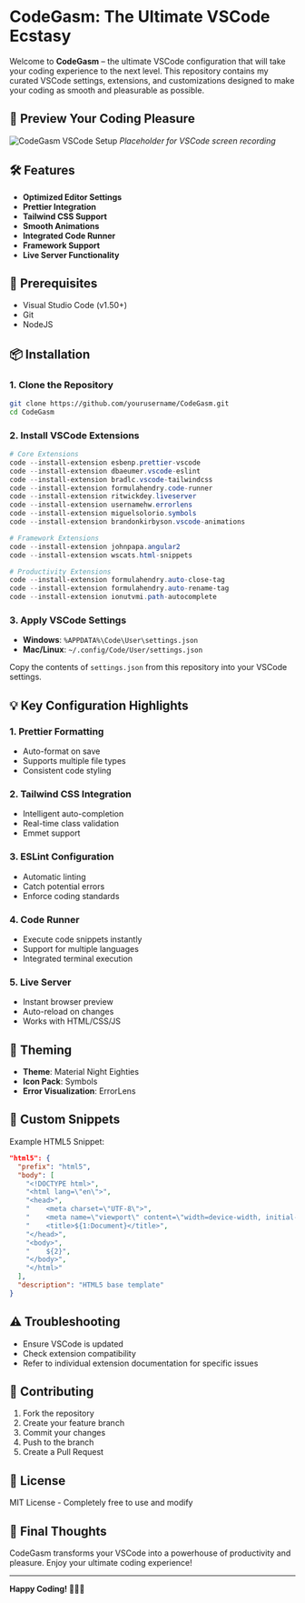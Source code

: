 # CodeGasm: The Ultimate VSCode Ecstasy

Welcome to **CodeGasm** – the ultimate VSCode configuration that will take your coding experience to the next level. This repository contains my curated VSCode settings, extensions, and customizations designed to make your coding as smooth and pleasurable as possible.

## 🚀 Preview Your Coding Pleasure

![CodeGasm VSCode Setup]([https://via.placeholder.com/800x400.png](https://github.com/girish-kor/CodeGasm-The-Ultimate-VSCode-Ecstasy/blob/68f1e047611987efe89af276b9e0d65be2c716a5/assets/CodeGasm%20The%20Ultimate%20VSCode%20Ecstasy.png))
*Placeholder for VSCode screen recording*

## 🛠 Features

- **Optimized Editor Settings**
- **Prettier Integration**
- **Tailwind CSS Support**
- **Smooth Animations**
- **Integrated Code Runner**
- **Framework Support**
- **Live Server Functionality**

## 🔧 Prerequisites

- Visual Studio Code (v1.50+)
- Git
- NodeJS

## 📦 Installation

### 1. Clone the Repository

```bash
git clone https://github.com/yourusername/CodeGasm.git
cd CodeGasm
```

### 2. Install VSCode Extensions

```powershell
# Core Extensions
code --install-extension esbenp.prettier-vscode
code --install-extension dbaeumer.vscode-eslint
code --install-extension bradlc.vscode-tailwindcss
code --install-extension formulahendry.code-runner
code --install-extension ritwickdey.liveserver
code --install-extension usernamehw.errorlens
code --install-extension miguelsolorio.symbols
code --install-extension brandonkirbyson.vscode-animations

# Framework Extensions
code --install-extension johnpapa.angular2
code --install-extension wscats.html-snippets

# Productivity Extensions
code --install-extension formulahendry.auto-close-tag
code --install-extension formulahendry.auto-rename-tag
code --install-extension ionutvmi.path-autocomplete
```

### 3. Apply VSCode Settings

- **Windows**: `%APPDATA%\Code\User\settings.json`
- **Mac/Linux**: `~/.config/Code/User/settings.json`

Copy the contents of `settings.json` from this repository into your VSCode settings.

## 💡 Key Configuration Highlights

### 1. Prettier Formatting
- Auto-format on save
- Supports multiple file types
- Consistent code styling

### 2. Tailwind CSS Integration
- Intelligent auto-completion
- Real-time class validation
- Emmet support

### 3. ESLint Configuration
- Automatic linting
- Catch potential errors
- Enforce coding standards

### 4. Code Runner
- Execute code snippets instantly
- Support for multiple languages
- Integrated terminal execution

### 5. Live Server
- Instant browser preview
- Auto-reload on changes
- Works with HTML/CSS/JS

## 🎨 Theming

- **Theme**: Material Night Eighties
- **Icon Pack**: Symbols
- **Error Visualization**: ErrorLens

## 📝 Custom Snippets

Example HTML5 Snippet:

```json
"html5": {
  "prefix": "html5",
  "body": [
    "<!DOCTYPE html>",
    "<html lang=\"en\">",
    "<head>",
    "    <meta charset=\"UTF-8\">",
    "    <meta name=\"viewport\" content=\"width=device-width, initial-scale=1.0\">",
    "    <title>${1:Document}</title>",
    "</head>",
    "<body>",
    "    ${2}",
    "</body>",
    "</html>"
  ],
  "description": "HTML5 base template"
}
```

## ⚠️ Troubleshooting

- Ensure VSCode is updated
- Check extension compatibility
- Refer to individual extension documentation for specific issues

## 🤝 Contributing

1. Fork the repository
2. Create your feature branch
3. Commit your changes
4. Push to the branch
5. Create a Pull Request

## 📄 License

MIT License - Completely free to use and modify

## 🌟 Final Thoughts

CodeGasm transforms your VSCode into a powerhouse of productivity and pleasure. Enjoy your ultimate coding experience!

---

**Happy Coding! 🚀👨‍💻**

